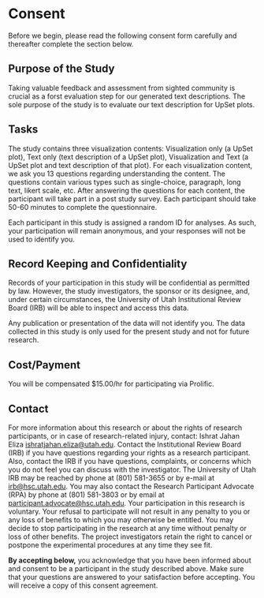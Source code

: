 # Consent

Before we begin, please read the following consent form carefully and thereafter complete the section below.

## Purpose of the Study
Taking valuable feedback and assessment from sighted community is crucial as a forst evaluation step for our generated text descriptions. The sole purpose of the study is to evaluate our text description for UpSet plots.

## Tasks
The study contains three visualization contents: Visualization only (a UpSet plot), Text only (text description of a UpSet plot), Visualization and Text (a UpSet plot and text description of that plot). For each visualization content, we ask you 13 questions regarding understanding the content. The questions contain various types such as single-choice, paragraph, long text, likert scale, etc. After answering the questions for each content, the participant will take part in a post study survey. Each participant should take 50-60 minutes to complete the questionnaire.

Each participant in this study is assigned a random ID for analyses. As such, your participation will remain anonymous, and your responses will not be used to identify you.

## Record Keeping and Confidentiality

Records of your participation in this study will be confidential as permitted by law. However, the study investigators, the sponsor or its designee, and, under certain circumstances, the University of Utah Institutional Review Board (IRB) will be able to inspect and access this data.

Any publication or presentation of the data will not identify you. The data collected in this study is only used for the present study and not for future research.

## Cost/Payment
You will be compensated $15.00/hr for participating via Prolific.

## Contact
For more information about this research or about the rights of research participants, or in case of research-related injury, contact: Ishrat Jahan Eliza [ishratjahan.eliza@utah.edu](ishratjahan.eliza@utah.edu). Contact the Institutional Review Board (IRB) if you have questions regarding your rights as a research participant. Also, contact the IRB if you have questions, complaints, or concerns which you do
not feel you can discuss with the investigator. The University of Utah IRB may be reached by phone at (801) 581-3655 or by e-mail at [irb@hsc.utah.edu](irb@hsc.utah.edu). You may also contact the Research Participant Advocate (RPA) by phone at (801) 581-3803 or by email at
[participant.advocate@hsc.utah.edu](participant.advocate@hsc.utah.edu). Your participation in this research is voluntary. Your refusal to participate will not result in any penalty to you or any loss of benefits to which you may otherwise be entitled. You may decide to stop participating in the research at any time without penalty or loss of other benefits. The project investigators retain the right to cancel or postpone the experimental procedures at any time they see fit.

**By accepting below,** you acknowledge that you have been informed about and consent to be a participant in the
study described above. Make sure that your questions are answered to your satisfaction before
accepting. You will receive a copy of this consent agreement.